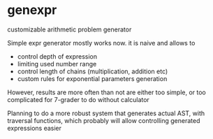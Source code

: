# genexpr
customizable arithmetic problem generator

Simple expr generator mostly works now. it is naive and allows to 
 * control depth of expression 
 * limiting used number range
 * control length of chains (multiplication, addition etc)
 * custom rules for exponential parameters generation
 
 However, results are more often than not are either too simple, or too complicated for 7-grader to do without calculator
 
 
 Planning to do a more robust system that generates actual AST, with traversal functions, which
 probably will allow controlling generated expressions easier
